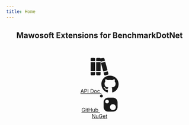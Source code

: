 ```yaml
---
title: Home
---
```


<center>
    <h2>Mawosoft Extensions for BenchmarkDotNet</h2>
    <p>&#160;</p>
    <p>
        <a class="homePageBtn" href="api/Mawosoft.Extensions.BenchmarkDotNet.yml">
            <svg class="homePageBtn" height="48px" xmlns="http://www.w3.org/2000/svg" viewBox="0 0 512 512">
                <path fill="currentColor" d="M160 384 l0 -256 l127 0 l0 256 l-127 0 l0 0 ZM96 0 q14 0 23 9 q9 9 9 23 l0 63 l-128 0 l0 -63 q0 -14 9 -23 q9 -9 22 -9 l65 0 l0 0 ZM160 479 l-1 -65 l127 0 l0 64 q0 14 -8 23 q-9 9 -23 9 l-63 0 q-14 0 -23 -9 l0 0 q-9 -8 -9 -22 l0 0 ZM0 479 l0 -63 l128 0 l-2 63 q0 13 -9 22 q-8 9 -22 9 l-64 0 q-13 0 -22 -9 l0 0 q-9 -8 -9 -22 l0 0 ZM0 384 l0 -256 l128 0 l0 256 l-128 0 l0 0 ZM420 116 l66 247 l-123 33 l-67 -247 l124 -33 l0 0 ZM511 455 q3 13 -3 24 q-7 12 -20 15 l-61 17 q-14 3 -25 -3 q-11 -7 -15 -20 l-16 -61 l123 -33 l17 61 l0 0 ZM395 24 l17 61 l-124 33 l-6 -22 l-122 0 l1 -65 q0 -13 9 -22 q9 -9 23 -9 l63 0 q22 1 30 22 q0 -1 0 -1 q4 -2 8 -3 l62 -17 q13 -3 24 3 l0 0 q11 7 15 20 l0 0 Z"/>
            </svg>
            <br/>API Doc
        </a>
        <a class="homePageBtn" href="https://github.com/mawosoft/Mawosoft.Extensions.BenchmarkDotNet">
            <svg class="homePageBtn" height="48px" xmlns="http://www.w3.org/2000/svg" viewBox="0 0 496 512">
                <path fill="currentColor" d="M165.9 397.4c0 2-2.3 3.6-5.2 3.6-3.3 .3-5.6-1.3-5.6-3.6 0-2 2.3-3.6 5.2-3.6 3-.3 5.6 1.3 5.6 3.6zm-31.1-4.5c-.7 2 1.3 4.3 4.3 4.9 2.6 1 5.6 0 6.2-2s-1.3-4.3-4.3-5.2c-2.6-.7-5.5 .3-6.2 2.3zm44.2-1.7c-2.9 .7-4.9 2.6-4.6 4.9 .3 2 2.9 3.3 5.9 2.6 2.9-.7 4.9-2.6 4.6-4.6-.3-1.9-3-3.2-5.9-2.9zM244.8 8C106.1 8 0 113.3 0 252c0 110.9 69.8 205.8 169.5 239.2 12.8 2.3 17.3-5.6 17.3-12.1 0-6.2-.3-40.4-.3-61.4 0 0-70 15-84.7-29.8 0 0-11.4-29.1-27.8-36.6 0 0-22.9-15.7 1.6-15.4 0 0 24.9 2 38.6 25.8 21.9 38.6 58.6 27.5 72.9 20.9 2.3-16 8.8-27.1 16-33.7-55.9-6.2-112.3-14.3-112.3-110.5 0-27.5 7.6-41.3 23.6-58.9-2.6-6.5-11.1-33.3 2.6-67.9 20.9-6.5 69 27 69 27 20-5.6 41.5-8.5 62.8-8.5s42.8 2.9 62.8 8.5c0 0 48.1-33.6 69-27 13.7 34.7 5.2 61.4 2.6 67.9 16 17.7 25.8 31.5 25.8 58.9 0 96.5-58.9 104.2-114.8 110.5 9.2 7.9 17 22.9 17 46.4 0 33.7-.3 75.4-.3 83.6 0 6.5 4.6 14.4 17.3 12.1C428.2 457.8 496 362.9 496 252 496 113.3 383.5 8 244.8 8zM97.2 352.9c-1.3 1-1 3.3 .7 5.2 1.6 1.6 3.9 2.3 5.2 1 1.3-1 1-3.3-.7-5.2-1.6-1.6-3.9-2.3-5.2-1zm-10.8-8.1c-.7 1.3 .3 2.9 2.3 3.9 1.6 1 3.6 .7 4.3-.7 .7-1.3-.3-2.9-2.3-3.9-2-.6-3.6-.3-4.3 .7zm32.4 35.6c-1.6 1.3-1 4.3 1.3 6.2 2.3 2.3 5.2 2.6 6.5 1 1.3-1.3 .7-4.3-1.3-6.2-2.2-2.3-5.2-2.6-6.5-1zm-11.4-14.7c-1.6 1-1.6 3.6 0 5.9 1.6 2.3 4.3 3.3 5.6 2.3 1.6-1.3 1.6-3.9 0-6.2-1.4-2.3-4-3.3-5.6-2z"></path>
            </svg>
            <br/>GitHub
        </a>
        <a class="homePageBtn" href="https://www.nuget.org/packages/Mawosoft.Extensions.BenchmarkDotNet/">
            <svg class="homePageBtn" height="48px" viewBox="0 0 512 512" version="1.1" xmlns="http://www.w3.org/2000/svg" xmlns:xlink="http://www.w3.org/1999/xlink">
                <defs>
                    <polygon id="path-1" points="0 46.021103 0 3.7002935 84.6521577 3.7002935 84.6521577 88.3419125 0 88.3419125"></polygon>
                </defs>
                <g id="Symbols" stroke="none" stroke-width="1" fill="none" fill-rule="evenodd">
                    <g id="nuget">
                        <g id="Global/Logo" transform="translate(0.000000, 6.000000)">
                            <path d="M374.424959,454.856991 C327.675805,454.856991 289.772801,416.950177 289.772801,370.196324 C289.772801,323.463635 327.675805,285.535656 374.424959,285.535656 C421.174113,285.535656 459.077116,323.463635 459.077116,370.196324 C459.077116,416.950177 421.174113,454.856991 374.424959,454.856991 M205.565067,260.814741 C176.33891,260.814741 152.657469,237.109754 152.657469,207.901824 C152.657469,178.672728 176.33891,154.988907 205.565067,154.988907 C234.791225,154.988907 258.472666,178.672728 258.472666,207.901824 C258.472666,237.109754 234.791225,260.814741 205.565067,260.814741 M378.170817,95.6417786 L236.886365,95.6417786 C164.889705,95.6417786 106.479717,154.057639 106.479717,226.082702 L106.479717,367.360191 C106.479717,439.40642 164.889705,497.77995 236.886365,497.77995 L378.170817,497.77995 C450.209803,497.77995 508.577466,439.40642 508.577466,367.360191 L508.577466,226.082702 C508.577466,154.057639 450.209803,95.6417786 378.170817,95.6417786" id="Fill-12" fill="currentColor" fill-rule="evenodd"></path>
                            <mask id="mask-2" fill="white">
                                <use xlink:href="#path-1"></use>
                            </mask>
                            <g id="Clip-15"></g>
                            <path d="M84.6521577,46.0115787 C84.6521577,69.3990881 65.6900744,88.3419125 42.3260788,88.3419125 C18.9409203,88.3419125 0,69.3990881 0,46.0115787 C0,22.6452344 18.9409203,3.68124485 42.3260788,3.68124485 C65.6900744,3.68124485 84.6521577,22.6452344 84.6521577,46.0115787" id="Fill-14" fill="currentColor" fill-rule="evenodd" mask="url(#mask-2)"></path>
                        </g>
                    </g>
                </g>
            </svg>
            <br/>NuGet
        </a>
    </p>
</center>

